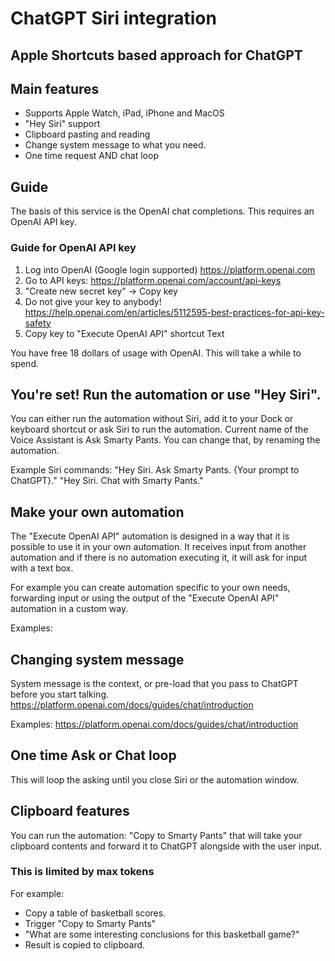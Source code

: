 # ChatGPT Siri integration

## Apple Shortcuts based approach for ChatGPT

## Main features
- Supports Apple Watch, iPad, iPhone and MacOS
- "Hey Siri" support
- Clipboard pasting and reading
- Change system message to what you need.
- One time request AND chat loop

## Guide

The basis of this service is the OpenAI chat completions. This requires an OpenAI API key.

### Guide for OpenAI API key
1. Log into OpenAI (Google login supported) https://platform.openai.com
2. Go to API keys: https://platform.openai.com/account/api-keys
3. "Create new secret key" -> Copy key
4. Do not give your key to anybody! https://help.openai.com/en/articles/5112595-best-practices-for-api-key-safety
5. Copy key to "Execute OpenAI API" shortcut Text 

You have free 18 dollars of usage with OpenAI. This will take a while to spend.

## You're set! Run the automation or use "Hey Siri".
You can either run the automation without Siri, add it to your Dock or keyboard shortcut or ask Siri to run the automation. Current name of the Voice Assistant is Ask Smarty Pants. You can change that, by renaming the automation.

Example Siri commands:
"Hey Siri. Ask Smarty Pants. {Your prompt to ChatGPT}."
"Hey Siri. Chat with Smarty Pants."

## Make your own automation
The "Execute OpenAI API" automation is designed in a way that it is possible to use it in your own automation. It receives input from another automation and if there is no automation executing it, it will ask for input with a text box. 

For example you can create automation specific to your own needs, forwarding input or using the output of the "Execute OpenAI API" automation in a custom way.

Examples:


## Changing system message 

System message is the context, or pre-load that you pass to ChatGPT before you start talking. 
https://platform.openai.com/docs/guides/chat/introduction

Examples:
https://platform.openai.com/docs/guides/chat/introduction

## One time Ask or Chat loop
This will loop the asking until you close Siri or the automation window.

## Clipboard features
You can run the automation: "Copy to Smarty Pants" that will take your clipboard contents and forward it to ChatGPT alongside with the user input. 
### This is limited by max tokens

For example:
- Copy a table of basketball scores.
- Trigger "Copy to Smarty Pants"
- "What are some interesting conclusions for this basketball game?"
- Result is copied to clipboard.

##
